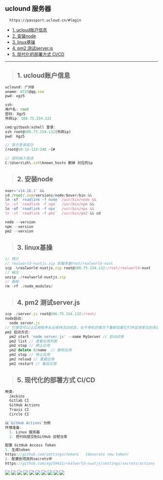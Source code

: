 ## uclound 服务器
```
  https://passport.ucloud.cn/#login
```
- [1. ucloud账户信息](#1)
- [2. 安装node](#2)
- [3. linux基操](#3)
- [4. pm2 测试server.js](#4)
- [5. 现代化的部署方式 CI/CD](#5)

--------

><h2 id='1'>1. ucloud账户信息</h2>
```js
uclound: 广州B
uname: 8725@qq.com
pwd: xgz5

ssh: 
用户名: root
密码: Xgz5
外网ip: 106.75.154.132

cmd/gitbash/xshell 登录:
ssh root@106.75.154.132(外网ip) 
pwd: Xgz5

// 表示登录成功
[root@10-13-133-240 ~]#   

// 密码输入错误
C:\Users\zh\.ssh\known_hosts 删掉 对应的ip
```

><h2 id='2'>2. 安装node</h2>
```js
nver='v14.16.1' && 
cd /root/.nvm/versions/node/$nver/bin &&  
ln -sf `readlink -f node` /usr/bin/node && 
ln -sf `readlink -f npm`  /usr/bin/npm && 
ln -sf `readlink -f npx`  /usr/bin/npx && 
ln -sf `readlink -f pm2`  /usr/bin/pm2 && cd

node --version
npm --version
pm2 --version
```

><h2 id='3'>3. linux基操</h2>
```js
// 拷贝 
// realworld-nuxtjs.zip 到服务器root/realworld-nuxt  
scp .\realworld-nuxtjs.zip root@106.75.154.132:/root/realworld-nuxt   
// 解压
unzip ./realworld-nuxtjs.zip
// 删除
rm -rf ./node_modules/
```

><h2 id='4'>4. pm2 测试server.js</h2>
```js
scp ./server.js root@106.75.154.132:/root/    
node启动:
  node server.js
// 它使您可以让应用程序永远保持活动状态，在不停机的情况下重新加载它们并促进常见的系统管理任务
pm2 启动方式: 
  pm2 start 'node server.js' --name MyServer // 启动应用
  pm2 list // 查看应用列表
  pm2 stop // 停止应用
  pm2 delete 0/name  // 删除应用
  pm2 stop // 停止应用
  pm2 reload // 重载应用
  pm2 restart // 重启应用
```

><h2 id='5'>5. 现代化的部署方式 CI/CD</h2>
```js
种类: 
  Jeckins
  Gitlab CI
  GitHub Actions
  Travis CI
  Circle CI
```
```js
以`GitHub Actions`为例
环境准备: 
  1. Linux 服务器
  2. 把代码提交到GitHub 远程仓库

配置 GitHub Access Token
1. 生成token
https://github.com/settings/tokens   (Generate new token)
2. 配置到项目的secrets中 
https://github.com/xgz59421/realworld-nuxtjs/settings/secrets/actions
```
<img src='./img/linux/CICD.png'>
<img src='./img/linux/cicd1.png'>
<img src='./img/linux/cicd2.png'>
<img src='./img/linux/cicd3.png'>
<img src='./img/linux/cicd4.png'>
<img src='./img/linux/cicd5.png'>
<img src='./img/linux/cicd6.png'>
<img src='./img/linux/cicd7.png'>
<img src='./img/linux/cicd8.png'>
<img src='./img/linux/cicd9.png'>